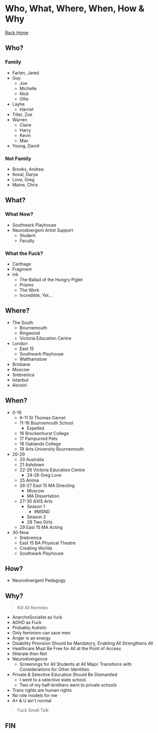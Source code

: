# Who, What, Where, When, How & Why

[Back Home](/index.html)

## Who?

### Family

* Farlen, Jared
* Guy
  * Joe
  * Michelle
  * Nick
  * Ollie
* Layhe
  * Harriet
* Tiller, Zoe
* Warren
  * Claire
  * Harry
  * Kevin
  * Max
* Young, David

### Not Family

* Brooks, Andrea
* Koval, Darya
* Love, Greg
* Maine, Chris

## What?

### What Now?

* Southwark Playhouse
* Neurodivergent Artist Support
  * Student
  * Faculty

### What the Fuck?

* Carthage
* Fragment
* ink
  * The Ballad of the Hungry Piglet
  * Prisms
  * The Work
  * Incredible, Yet...

## Where?

* The South
  * Bournemouth
  * Ringwood
  * Victoria Education Centre
* London
  * East 15
  * Southwark Playhouse
  * Walthamstow
* Brisbane
* Moscow
* Srebrenica
* Istanbul
* Akrotiri

## When?

* 0-19
  * 6-11 St Thomas Garnet
  * 11-16 Bournemouth School
    * Expelled
  * 16 Brockenhurst College
  * 17 Pampurred Pets
  * 18 Oaklands College
  * 19 Arts University Bournemouth
* 20-29
  * 20 Australia
  * 21 Ashdown
  * 22-26 Victoria Education Centre
    * 24-26 Greg Love
  * 25 Anima
  * 26-27 East 15 MA Directing
    * Moscow
    * MA Dissertation
  * 27-30 AXIS Arts
    * Season 1
      * #MSND
    * Season 2
    * 28 Two Girls
  * 29 East 15 MA Acting
* 30-Now
  * Srebrenica
  * East 15 BA Physical Theatre
  * Creating Worlds
  * Southwark Playhouse

## How?

* Neurodivergent Pedagogy

## Why?

> Kill All Normies

* AnarchoSocialist as fuck
* ADHD as Fuck
* Probably Autistic
* Only feminism can save men
* Anger is an energy
* Disability Provision Should be Mandatory, Enabling All Strengthens All
* Healthcare Must Be Free for All at the Point of Access
* Illiterate then Not
* Neurodivergence
  * Screenings for All Students at All Major Transitions with Considerations for Other Identities
* Private & Selective Education Should Be Dismantled
  * I went to a selective state school.
  * Two of my half-brothers went to private schools
* Trans rights are human rights
* No role models for me
* A* & U ain't normal

> Fuck Small Talk

## FIN
